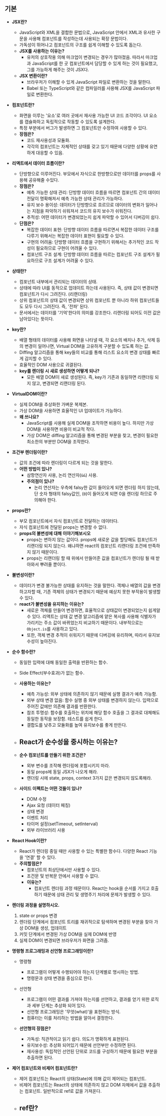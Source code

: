 ## 기본

- **JSX란?**
  - JavaScript와 XML을 결합한 문법으로, JavaScript 안에서 XML과 유사한 구문을 사용해 컴포넌트를 작성하는데 사용되는 확장 문법이다.
  - 가독성이 뛰어나고 컴포넌트의 구조를 쉽게 이해할 수 있도록 돕는다.
  - **JSX를 사용하는 이유는?**
    - 유저의 상호작용 의해 마크업이 변경되는 경우가 많아졌음. 따라서 마크업과 JavaScript를 한 곳 컴포넌트에서 담당할 수 있게 하는 것이 필요했고, 그를 가능하게 해주는 것이 JSX다.
  - **JSX 변환이란?**
    - 브라우저가 이해할 수 있게 JavaScript 파일로 변환하는 것을 말한다.
    - Babel 또는 TypeScript와 같은 컴파일러를 사용해 JSX를 JavaScript 파일로 변환한다.

- **컴포넌트란?**
  - 화면을 이루는 '요소'로 여러 곳에서 재사용 가능한 UI 코드 조각이다. UI 요소를 캡슐화하고 독립적으로 작동할 수 있도록 설계한다.
  - 특정 부분에서 버그가 발생하면 그 컴포넌트만 수정하여 사용할 수 있다.
  - **장점은?**
    - 코드 재사용성과 모듈화.
    - 각각의 컴포넌트는 자체적인 상태를 갖고 있기 때문에 다양한 상황에 유연하게 대응할 수 있음.

- **리액트에서 데이터 흐름이란?**
  - 단방향으로 이루어진다. 부모에서 자식으로 한방향으로만 데이터를 props를 사용해 공유해줄 수있다.
  - **장점은?**
    - 예측 가능한 상태 관리: 단방향 데이터 흐름을 따르면 컴포넌트 간의 데이터 전달이 명확해져서 예측 가능한 상태 관리가 가능하다.
    - 유지 보수 용이성: 데이터가 단방향으로 흐르므로 데이터의 변화가 일어나는 지점을 파악하기 쉬워져서 코드의 유지 보수가 쉬워진다.
    - 추적성: 어떤 데이터가 변경되었는지 쉽게 파악할 수 있어서 디버깅이 쉽다.
  - **단점은?**
    - 복잡한 데이터 표현: 단방향 데이터 흐름을 따르면서 복잡한 데이터 구조를 다루기 위해서는 복잡한 데이터 표현이 필요할 수 있다.
    - 구현의 어려움: 단방향 데이터 흐름을 구현하기 위해서는 추가적인 코드 작성이 필요하므로 구현이 어려울 수 있다.
    - 컴포넌트 구조 설계: 단방향 데이터 흐름을 따르는 컴포넌트 구조 설계가 필요하므로 구조 설계가 어려울 수 있다.

- **상태란?**
  - 컴포넌트 내부에서 관리되는 데이터의 상태.
  - 상태에 따라 UI를 동적으로 업데이트 하는데 사용된다. 즉, 상태 값이 변경되면 컴포넌트가 다시 그려진다. (리랜더링)
  - 상위 컴포넌트의 상태 값이 변경되면 상위 컴포넌트 뿐 아니라 하위 컴포넌트들도 모두 다시 그려진다. 즉, '전파' 된다.
  - 문서에서는 데이터를 '기억'한다의 의미를 강조한다. 리랜더링 되어도 이전 값은 남아있다는 뜻이다.

- **key란?**
  - 배열 형태의 데이터를 사용해 화면을 나타낼 때, 각 요소의 배치나 추가, 삭제 등의 변경이 일어나면, Virtual DOM을 고유하게 구분할 수 있도록 하는 값.
  - Diffing 알고리즘을 통해 key들의 비교를 통해 리스트 요소의 변경 상태를 빠르게 감지할 수 있다.
  - 효율적인 DOM 사용으로 귀결된다.
  - **key를 렌더링 시 새로 생성하면 어떻게 되나?**
    - 모든 배열 DOM이 새로 생성된다. 즉, key가 기존과 동일하면 리랜더링 되지 않고, 변경되면 리랜더링 된다.

- **VirtualDOM이란?**
  - 실제 DOM을 추상화한 가벼운 복제본.
  - 가상 DOM을 사용하면 효율적인 UI 업데이트가 가능하다.
  - **왜 쓰나요?**
    - JavaScript를 사용해 실제 DOM을 조작하면 비용이 높다. 하지만 가상 DOM을 사용하면 비용이 비교적 작다.
    - 가상 DOM은 diffing 알고리즘을 통해 변경된 부분을 찾고, 변경이 필요한 최소한의 부분만 DOM을 조작한다.

- **조건부 렌더링이란?**
  - 값의 조건에 따라 렌더링이 다르게 되는 것을 말한다.
  - **어떤 방법이 있나?**
    - 삼항연산자 사용, 논리 연산자(`&&`) 사용.
    - **주의점이 있나?**
      - 논리 연산자는 우측에 falsy한 값이 들어오게 되면 렌더링 하지 않는데, 단 숫자 형태의 falsy값인, (`0`)이 들어오게 되면 0을 렌더링 하므로 주의해야 한다.

- **props란?**
  - 부모 컴포넌트에서 자식 컴포넌트로 전달하는 데이터다.
  - 자식 컴포넌트에 전달된 props는 변경할 수 없다.
  - **props의 불변성에 대해 이야기해보시오**
    - props는 변하지 않는 값이다. props에 새로운 값을 할당해도 컴포넌트가 리랜더링 되지 않는다. 왜냐하면 react의 컴포넌트 리랜더링 조건에 만족하지 않기 때문이다.
    - props는 리랜더링 할 때 위에서 만들어준 값을 컴포넌트가 렌더링 될 때 받아와서 뿌려줄 뿐이다.

- **불변성이란?**
  - 데이터가 변경 불가능한 상태를 유지하는 것을 말한다. 객체나 배열의 값을 변경하고자할 때, 기존 객체의 상태가 변경되기 때문에 예상치 못한 부작용이 발생할 수 있다.
  - **react가 불변성을 유지하는 이유는?**
    - 새로운 객체를 만들어 변경하면, 효율적으로 상태값이 변경되었는지 쉽게알 수 있다. 리액트는 상태 값 변경 알고리즘에 얕은 복사를 사용해 식별자가 가리키는 주소 값이 바뀌었는지 비교하기 때문이다. 내부적으로는 `Object.is`를 사용하고 있다.
    - 또한, 객체 변경 추적이 쉬워지기 때문에 디버깅에 유리하며, 따라서 유지보수성이 높아진다.

- **순수 함수란?**
  - 동일한 입력에 대해 동일한 출력을 반환하는 함수.

  - Side Effect(부수효과)가 없는 함수.

  - **사용하는 이유는?**

    - 예측 가능성: 외부 상태에 의존하지 않기 때문에 실행 결과가 예측 가능함.
    - 외부 상태 변경 없음: 함수 실행 중 외부 상태를 변경하지 않는다. 입력으로 주어진 값에만 의존해 결과를 반환한다.
    - 참조 투명성: 함수를 호출하는 위치에 해당 함수 호출을 그 결과로 대체해도 동일한 동작을 보장함. 테스트를 쉽게 한다.
    - 결합도를 낮추고 모듈화를 높여 유지보수를 좋게 만든다.

  - **React가 순수성을 중시하는 이유는?**
    - 

  - **순수 컴포넌트를 만들기 위한 조건은?**

    - 외부 변수를 조작해 렌더링에 포함시키지 마라.
    - 동일 props에 동일 JSX가 나오게 해라.
    - 랜더링 시에 state, props, context 3가지 값은 변경되지 않도록해라.

  - **사이드 이펙트는 어떤 것들이 있나?**

    - DOM 수정
    - Ajax 요청 (데이터 페칭)
    - 상태 변경
    - 이벤트 처리
    - 타이머 설정(setTimeout, setInterval)
    - 외부 라이브러리 사용

- **React Hook이란?**
  - React가 렌더링 중일 때만 사용할 수 있는 특별한 함수다. 다양한 React 기능을 '연결' 할 수 있다.
  - **주의할점은?**
    - 컴포넌트의 최상단에서만 사용할 수 있다.
    - 조건문 및 반복문 안에서 사용할 수 없다.
    - **이유는?**
      - 컴포넌트 렌더링 과정 때문이다. React는 hook을 순서를 가지고 호출하기 때문에 상태 관리 및 생명주기 처리에 문제가 발생할 수 있다.

- **렌더링 과정을 설명하시오.**
  1. state or props 변경
  2. 렌더링 단계에서 컴포넌트 트리를 재귀적으로 탐색하며 변경된 부분을 찾아 가상 DOM을 생성, 업데이트
  3. 커밋 단계에서 변경된 가상 DOM을 실제 DOM에 반영
  4. 실제 DOM이 변경되면 브라우저가 화면을 그려줌.
- **명령형 프로그래밍과 선언형 프로그래밍이란?**
  - 명령형
    - 프로그램이 어떻게 수행되어야 하는지 단계별로 명시하는 방법.
    - 명령문과 상태 변경을 중심으로 한다.

  - 선언형
    - 프로그램이 어떤 결과를 가져야 하는지를 선언하고, 결과를 얻기 위한 로직과 세부 단계는 추상화 되어 있다.
    - 선언형 프로그래밍은 '무엇(what)'을 표현하는 방식.
    - 컴퓨터는 이를 처리하는 방법을 알아서 결정한다.

  - **선언형의 장점은?**
    - 가독성: 직관적이고 읽기 쉽다. 의도가 명확하게 표현된다.
    - 유지보수성: 추상화 되어있기 때문에 선언부만 수정하면 된다.
    - 재사용성: 독립적인 선언된 단위로 코드를 구성하기 때문에 필요한 부분을 추출하면 된다.

- **제어 컴포넌트와 비제어 컴포넌트란?**
  - 제어 컴포넌트는 React의 상태(State)에 의해 값이 제어되는 컴포넌트.
  - 비제어 컴포넌트는 React의 상태에 의존하지 않고 DOM 자체에서 값을 추출하는 컴포넌트. 일반적으로 ref로 값을 가져온다.
  - **ref란?**
    - 

